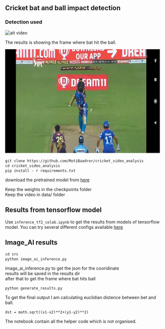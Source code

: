 ## Cricket bat and ball impact detection  

### Detection used 
![alt video](ezgif.com-gif-maker.gif)     


The results is showing the frame where bat hit the ball. 


<!-- ![](results.jpg =600x338) -->
<img src=results.jpg width="600px" height="338px">




```
git clone https://github.com/MotiBaadror/cricket_video_analysis
cd cricket_video_analysis 
pip install - r requirements.txt
```
download the pretrained model from [here](https://github.com/OlafenwaMoses/ImageAI/blob/master/imageai/Detection/VIDEO.md#videodetection)    

Keep the weights in the checkpoints folder    
Keep the video in data/ folder    
## Results from tensorflow model 

 

Use ```inference_tf2_colab.ipynb``` to get the results from models of tensorflow model. 
You can try several different configs available [here](https://github.com/tensorflow/models/tree/master/research/object_detection/configs/tf2)





## Image_AI results    

```
cd src 
python image_ai_inference.py
```

image_ai_inference.py to get the json for the cooridinate      
results will be saved in the results dir     
after that to get  the frame where bat hits ball 

```
python generate_results.py
```
To get the final output I am calculating euclidian distence between bet and ball.    
```
dst = math.sqrt((x1-x2)**2+(y1-y2)**2)
```

The notebook contain all the helper code which is not organised. 


